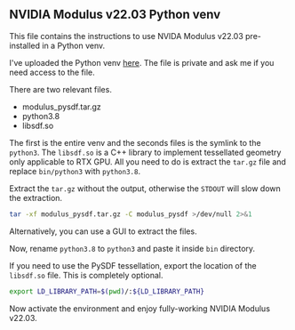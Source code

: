 ##  NVIDIA Modulus v22.03 Python venv
This file contains the instructions to use NVIDA Modulus v22.03 pre-installed in a Python venv.

I've uploaded the Python venv [here](https://drive.google.com/drive/folders/1OkBamVKShWsNJyB8_WU84OYOwfDos2yz?usp=sharing). The file is private and ask me if you need access to the file.

There are two relevant files.

* modulus_pysdf.tar.gz
* python3.8
* libsdf.so

The first is the entire venv and the seconds files is the symlink to the `python3`. The `libsdf.so` is a C++ library to implement tessellated geometry only applicable to RTX GPU. All you need to do is extract the `tar.gz` file and replace `bin/python3` with `python3.8`.

Extract the `tar.gz` without the output, otherwise the `STDOUT` will slow down the extraction.

```sh
tar -xf modulus_pysdf.tar.gz -C modulus_pysdf >/dev/null 2>&1
```

Alternatively, you can use a GUI to extract the files.

Now, rename `python3.8` to `python3` and paste it inside `bin` directory.

If you need to use the PySDF tessellation, export the location of the `libsdf.so` file. This is completely optional.

```sh
export LD_LIBRARY_PATH=$(pwd)/:${LD_LIBRARY_PATH}
```

Now activate the environment and enjoy fully-working NVIDIA Modulus v22.03.